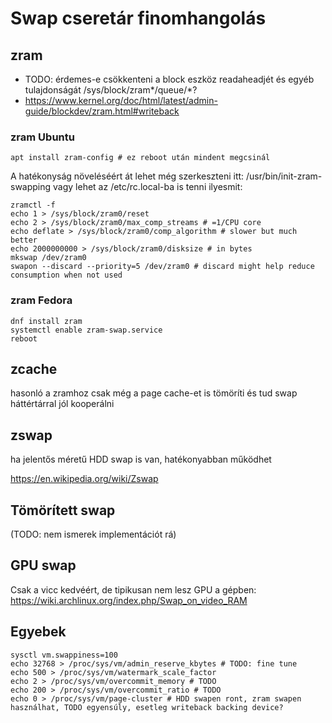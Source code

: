 # Swap cseretár finomhangolás

## zram

* TODO: érdemes-e csökkenteni a block eszköz readaheadjét és egyéb tulajdonságát /sys/block/zram*/queue/*?
* https://www.kernel.org/doc/html/latest/admin-guide/blockdev/zram.html#writeback

### zram Ubuntu

```
apt install zram-config # ez reboot után mindent megcsinál
```

A hatékonyság növeléséért át lehet még szerkeszteni itt: /usr/bin/init-zram-swapping vagy lehet az /etc/rc.local-ba is tenni ilyesmit:

```
zramctl -f
echo 1 > /sys/block/zram0/reset
echo 2 > /sys/block/zram0/max_comp_streams # =1/CPU core
echo deflate > /sys/block/zram0/comp_algorithm # slower but much better
echo 2000000000 > /sys/block/zram0/disksize # in bytes
mkswap /dev/zram0
swapon --discard --priority=5 /dev/zram0 # discard might help reduce consumption when not used
```

### zram Fedora

```
dnf install zram
systemctl enable zram-swap.service
reboot
```

## zcache

hasonló a zramhoz csak még a page cache-et is tömöríti és tud swap háttértárral jól kooperálni

## zswap

ha jelentős méretű HDD swap is van, hatékonyabban működhet

https://en.wikipedia.org/wiki/Zswap

## Tömörített swap

(TODO: nem ismerek implementációt rá)

## GPU swap

Csak a vicc kedvéért, de tipikusan nem lesz GPU a gépben:
https://wiki.archlinux.org/index.php/Swap_on_video_RAM

## Egyebek

```
sysctl vm.swappiness=100
echo 32768 > /proc/sys/vm/admin_reserve_kbytes # TODO: fine tune
echo 500 > /proc/sys/vm/watermark_scale_factor
echo 2 > /proc/sys/vm/overcommit_memory # TODO
echo 200 > /proc/sys/vm/overcommit_ratio # TODO
echo 0 > /proc/sys/vm/page-cluster # HDD swapen ront, zram swapen használhat, TODO egyensúly, esetleg writeback backing device?
```
